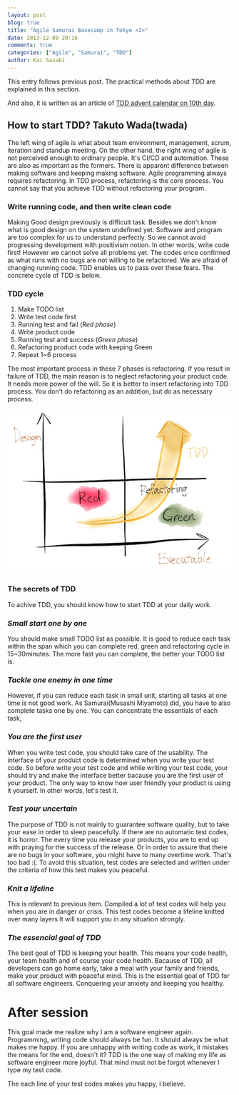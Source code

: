 ```yaml
---
layout: post
blog: true
title: "Agile Samurai Basecamp in Tokyo <2>"
date: 2013-12-09 20:16
comments: true
categories: ["Agile", "Samurai", "TDD"]
author: Kai Sasaki
---
```


This entry follows previous post.
The practical methods about TDD are explained in this section.

And also, it is written as an article of [TDD advent calendar on 10th day](http://qiita.com/advent-calendar/2013/tddadventjp).

## How to start TDD? Takuto Wada(twada)

The left wing of agile is what about team environment, management, scrum, iteration and standup meeting. On the other hand, the right wing of agile is not perceived enough to ordinary people.
It's CI/CD and automation. These are also as important as the formers. There is apparent difference between making software and keeping making software. Agile programming always requires refactoring.
In TDD process, refactoring is the core process. You cannot say that you achieve TDD without refactoring your program. 

### Write running code, and then write clean code

Making Good design previously is difficult task. Besides we don't know what is good design on the system undefined yet. Software and program are too complex for us to understand perfectly.
So we cannot avoid progressing development with positivism notion. In other words, write code first! However we cannot solve all problems yet. The codes once confirmed as what runs with no bugs
are not willing to be refactored. We are afraid of changing running code. TDD enables us to pass over these fears. The concrete cycle of TDD is below.

### TDD cycle

1. Make TODO list
2. Write test code first
3. Running test and fail (*Red phase*)
4. Write product code
5. Running test and success (*Green phase*)
6. Refactoring product code with keeping Green
7. Repeat 1~6 process

The most important process in these 7 phases is refactoring. If you result in failure of TDD, the main reason is to neglect refactoring your product code. It needs more power of the will.
So it is better to insert refactoring into TDD process. You don't do refactoring as an addition, but do as necessary process.

![Golden Cycle](/images/posts/2013-12-10-samurai-2/golden_cycle.jpg)

### The secrets of TDD

To achive TDD, you should know how to start TDD at your daily work.

### *Small start one by one*

You should make small TODO list as possible. It is good to reduce each task within the span which you can complete red, green and refactoring cycle in 15~30minutes. 
The more fast you can complete, the better your TODO list is. 

### *Tackle one enemy in one time*

However, if you can reduce each task in small unit, starting all tasks at one time is not good work. As Samurai(Musashi Miyamoto) did, you have to also complete tasks one by one.
You can concentrate the essentials of each task, 

### *You are the first user*

When you write test code, you should take care of the usability. The interface of your product code is determined when you write your test code. 
So before write your test code and while writing your test code, your should try and make the interface better bacause you are the first user of your product.
The only way to know how user friendly your product is using it yourself. In other words, let's test it.

### *Test your uncertain*

The purpose of TDD is not mainly to guarantee software quality, but to take your ease in order to sleep peacefully. If there are no automatic test codes, it is horror.
The every time you release your products, you are to end up with praying for the success of the release. Or in order to assure that there are no bugs in your software, 
you might have to many overtime work. That's too bad :(. To avoid this situation, test codes are selected and written under the criteria of how this test makes you peaceful.

### *Knit a lifeline*

This is relevant to previous item. Compiled a lot of test codes will help you when you are in danger or crisis. This test codes become a lifeline knitted over many layers
It will support you in any situation strongly.

### *The essencial goal of TDD*

The best goal of TDD is keeping your health. This means your code health, your team health and of course your code health. Bacause of TDD, all developers can go home early,
take a meal with your family and friends, make your product with peaceful mind. This is the essential goal of TDD for all software engineers. Conquering your anxiety and keeping you healthy.

# After session

This goal made me realize why I am a software engineer again. Programming, writing code should always be fun. It should always be what makes me happy.
If you are unhappy with writing code as work, it mistakes the means for the end, doesn't it? TDD is the one way of making my life as software engineer more joyful.
That mind must not be forgot whenever I type my test code.

The each line of your test codes makes you happy, I believe.





